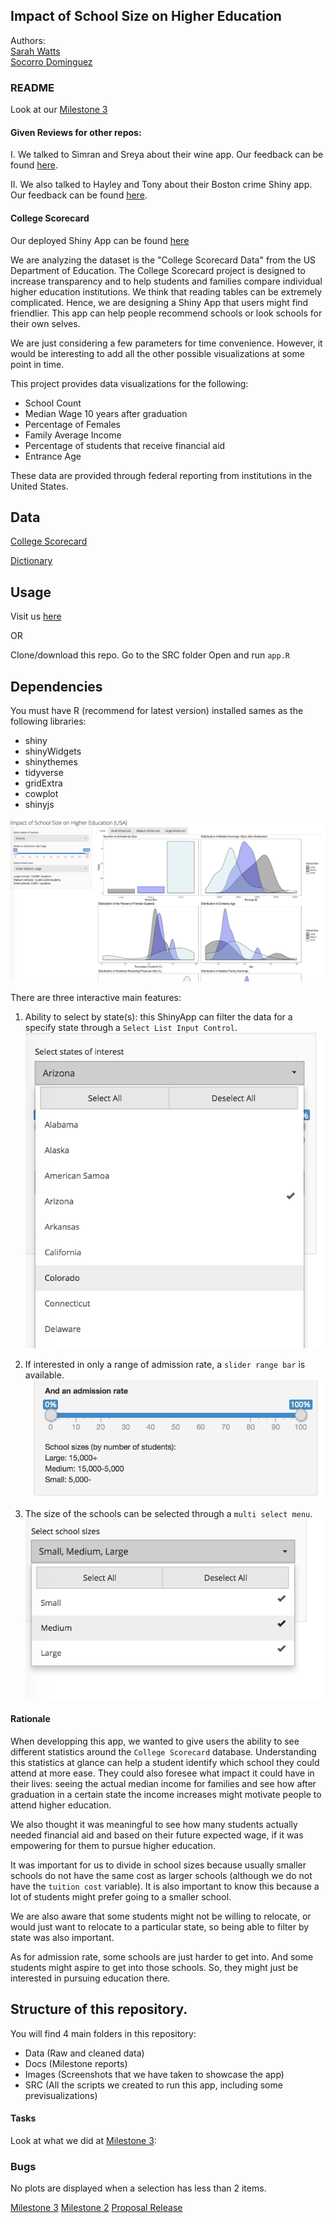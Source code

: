 ## Impact of School Size on Higher Education

Authors: <br>
[Sarah Watts](https://github.com/smwatts)   
[Socorro Dominguez](https://github.com/sedv8808)

### README

Look at our [Milestone 3](https://github.com/UBC-MDS/college_scorecard/blob/master/docs/03_milestone3.md)

#### Given Reviews for other repos:
I. We talked to Simran and Sreya about their wine app. 
Our feedback can be found [here](https://github.com/UBC-MDS/DSCI-532-wine-data/issues/14).

II. We also talked to Hayley and Tony about their Boston crime Shiny app.
Our feedback can be found [here](https://github.com/UBC-MDS/DSCI_532-boston-crime-rate/issues/27).

#### College Scorecard

Our deployed Shiny App can be found [here](https://sedv8808.shinyapps.io/College_scorecard/)

We are analyzing the dataset is the "College Scorecard Data" from the US Department of Education. The College Scorecard project is designed to increase transparency and to help students and families compare individual higher education institutions. We think that reading tables can be extremely complicated. Hence, we are designing a Shiny App that users might find friendlier. This app can help people recommend schools or look schools for their own selves.

We are just considering a few parameters for time convenience. However, it would be interesting to add all the other possible visualizations at some point in time.

This project provides data visualizations for the following:
- School Count
- Median Wage 10 years after graduation
- Percentage of Females
- Family Average Income 
- Percentage of students that receive financial aid 
- Entrance Age

These data are provided through federal reporting from institutions in the United States.

## Data

[College Scorecard](https://github.ubc.ca/MDS-2018-19/DSCI_532_viz-2_students/tree/master/release/milestone1/data/scorecard)

[Dictionary](https://github.ubc.ca/MDS-2018-19/DSCI_532_viz-2_students/blob/master/release/milestone1/data/scorecard/dictionary.csv)

## Usage

Visit us [here](https://sedv8808.shinyapps.io/College_scorecard/)

OR 

Clone/download this repo.
Go to the SRC folder
Open and run `app.R`

## Dependencies
You must have R (recommend for latest version) installed sames as the following libraries:
- shiny
- shinyWidgets
- shinythemes 
- tidyverse
- gridExtra
- cowplot
- shinyjs


![](images/01_Total_graphs.png)

There are three interactive main features:

1. Ability to select by state(s): this ShinyApp can filter the data for a specify state through a `Select List Input Control`. <br>
![](images/07_select_state.png)

2. If interested in only a range of admission rate, a `slider range bar` is available. 
![](images/01a_slider.png)

3. The size of the schools can be selected through a `multi select menu`.
![](images/08_select_size.png)

#### Rationale

When developping this app, we wanted to give users the ability to see different statistics around the `College Scorecard` database. Understanding this statistics at glance can help a student identify which school they could attend at more ease. They could also foresee what impact it could have in their lives: seeing the actual median income for families and see how after graduation in a certain state the income increases might motivate people to attend higher education.

We also thought it was meaningful to see how many students actually needed financial aid and based on their future expected wage, if it was empowering for them to pursue higher education. 

It was important for us to divide in school sizes because usually smaller schools do not have the same cost as larger schools (although we do not have the `tuition cost` variable). It is also important to know this because a lot of students might prefer going to a smaller school.

We are also aware that some students might not be willing to relocate, or would just want to relocate to a particular state, so being able to filter by state was also important. 

As for admission rate, some schools are just harder to get into. And some students might aspire to get into those schools. So, they might just be interested in pursuing education there.

## Structure of this repository.
You will find 4 main folders in this repository: 
 - Data (Raw and cleaned data)
 - Docs (Milestone reports)
 - Images (Screenshots that we have taken to showcase the app)
 - SRC (All the scripts we created to run this app, including some previsualizations)


#### Tasks

Look at what we did at [Milestone 3](https://github.com/UBC-MDS/college_scorecard/blob/master/docs/03_milestone3.md):

### Bugs
No plots are displayed when a selection has less than 2 items.

[Milestone 3](https://github.com/UBC-MDS/college_scorecard/releases/tag/V3.0)
[Milestone 2](https://github.com/UBC-MDS/college_scorecard/releases/tag/V2.0)
[Proposal Release](https://github.com/UBC-MDS/college_scorecard/releases/tag/V1.0)
